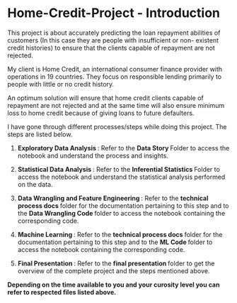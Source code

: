 # Home-Credit-Project - Introduction

This project is about accurately predicting the loan repayment abilities of customers (In this case they are people with insufficient or non- existent credit histories) to ensure that the clients capable of repayment are not rejected.

My client is Home Credit, an international consumer finance provider with operations in 19 countries. They focus on responsible lending primarily to people with little or no credit history.

An optimum solution will ensure that home credit clients capable of repayment are not rejected and at the same time will also ensure minimum loss to home credit because of giving
loans to future defaulters.

I have gone through different processes/steps while doing this project. The steps are listed below.

1. <b> Exploratory Data Analysis </b> : Refer to the <b> Data Story </b> Folder to access the notebook and understand the process and insights.

2. <b> Statistical Data Analysis </b>: Refer to the <b> Inferential Statistics </b> Folder to access the notebook and understand the statistical analysis performed on the data.

3. <b> Data Wrangling and Feature Engineering </b> : Refer to the <b> technical process docs </b> folder for the documentation pertaining to this step and to the <b> Data Wrangling Code </b>                                        folder to access the notebook containing the corresponding code. 

4. <b> Machine Learning </b> : Refer to the <b> technical process docs </b> folder for the documentation pertaining to this step and to the <b> ML Code </b> folder to access 
                       the notebook containing the corresponding code. 
                                         
                                         
5. <b> Final Presentation </b> : Refer to the <b> final presentation </b> folder to get the overview of the complete project and the steps mentioned above. 




<b> Depending on the time available to you and your curosity level you can refer to respected files listed above. </b>




